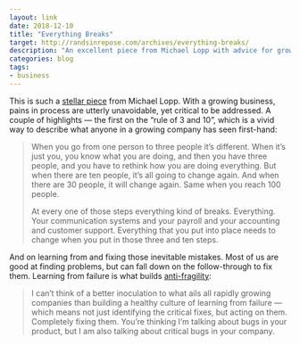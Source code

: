 ```yaml
---
layout: link
date: 2018-12-10
title: "Everything Breaks"
target: http://randsinrepose.com/archives/everything-breaks/
description: "An excellent piece from Michael Lopp with advice for growing pains."
categories: blog
tags:
- business
---
```


This is such a [stellar piece](http://randsinrepose.com/archives/everything-breaks/) from Michael Lopp. With a growing business, pains in process are utterly unavoidable, yet critical to be addressed. A couple of highlights — the first on the “rule of 3 and 10”, which is a vivid way to describe what anyone in a growing company has seen first-hand:

> When you go from one person to three people it’s different. When it’s just you, you know what you are doing, and then you have three people, and you have to rethink how you are doing everything. But when there are ten people, it’s all going to change again. And when there are 30 people, it will change again. Same when you reach 100 people.
> 
> At every one of those steps everything kind of breaks. Everything. Your communication systems and your payroll and your accounting and customer support. Everything that you put into place needs to change when you put in those three and ten steps.

And on learning from and fixing those inevitable mistakes. Most of us are good at finding problems, but can fall down on the follow-through to fix them. Learning from failure is what builds [anti-fragility](https://en.wikipedia.org/wiki/Antifragile "Antifragile"):

> I can’t think of a better inoculation to what ails all rapidly growing companies than building a healthy culture of learning from failure — which means not just identifying the critical fixes, but acting on them. Completely fixing them. You’re thinking I’m talking about bugs in your product, but I am also talking about critical bugs in your company.
